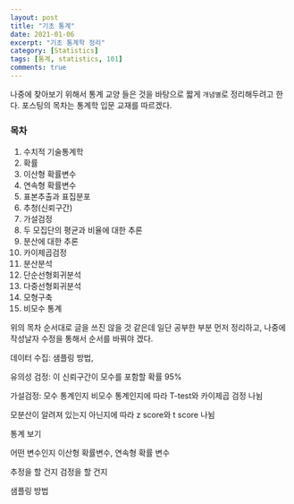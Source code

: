 ```yaml
---
layout: post
title: "기초 통계"
date: 2021-01-06
excerpt: "기초 통계학 정리"
category: [Statistics]
tags: [통계, statistics, 101]
comments: true
---
```


나중에 찾아보기 위해서 통계 교양 들은 것을 바탕으로 짧게 `개념별`로 정리해두려고 한다.
포스팅의 목차는 통계학 입문 교재를 따르겠다.

### 목차
1. 수치적 기술통계학
2. 확률
3. 이산형 확률변수
4. 연속형 확률변수
5. 표본추출과 표집분포
6. 추청(신뢰구간)
7. 가설검정
8. 두 모집단의 평균과 비율에 대한 추론
9. 분산에 대한 추론
10. 카이제곱검정
11. 분산분석
12. 단순선형회귀분석
13. 다중선형회귀분석
14. 모형구축
15. 비모수 통계

위의 목차 순서대로 글을 쓰진 않을 것 같은데 일단 공부한 부분 먼저 정리하고, 나중에 작성날자 수정을 통해서 순서를 바꿔야 겠다.



데이터 수집: 샘플링 방법, 

유의성 검정: 이 신뢰구간이 모수를 포함할 확률 95%

가설검정: 모수 통계인지 비모수 통계인지에 따라 T-test와 카이제곱 검정 나뉨

모분산이 알려져 있는지 아닌지에 따라 z score와 t score 나뉨





통계 보기

어떤 변수인지 이산형 확률변수, 연속형 확률 변수

추정을 할 건지 검정을 할 건지

샘플링 방법



